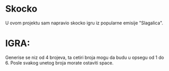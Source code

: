 # Skocko
U ovom projektu sam napravio skocko igru iz popularne emisije "Slagalica".

# IGRA:

Generise se niz od 4 brojeva, ta cetiri broja mogu da budu u opsegu od 1 do 6. Posle svakog unetog broja morate ostaviti space.
